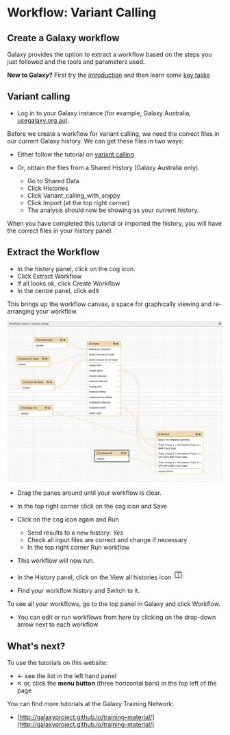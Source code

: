 # Workflow: Variant Calling

## Create a Galaxy workflow

Galaxy provides the option to extract a workflow based on the steps you just followed and the tools and parameters used.

<fn>**New to Galaxy?** First try the [introduction](../galaxy/index.md) and then learn some [key tasks](../intro/index.md)</fn>

## Variant calling

* Log in to your Galaxy instance (for example, Galaxy Australia, [usegalaxy.org.au](https://usegalaxy.org.au/)).

Before we create a workflow for variant calling, we need the correct files in our current Galaxy history. We can get these files in two ways:

* Either follow the tutorial on [variant calling](../snippy/index.md)

* Or, obtain the files from a Shared History (Galaxy Australia only).
    * Go to <ss>Shared Data</ss>
    * Click <ss>Histories</ss>
    * Click <fn>Variant_calling_with_snippy</fn>
    * Click <ss>Import</ss> (at the top right corner)
    * The analysis should now be showing as your current history.

When you have completed this tutorial or imported the history, you will have the correct files in your history panel.

## Extract the Workflow

* In the history panel, click on the cog icon.
* Click <ss>Extract Workflow</ss>
* If all looks ok, click <ss>Create Workflow</ss>
* In the centre panel, click <ss>edit</ss>

This brings up the workflow canvas, a space for graphically viewing and re-arranging your workflow.

![canvas](images/workflow.png)

* Drag the panes around until your workflow is clear.
* In the top right corner click on the cog icon and <ss>Save</ss>
* Click on the cog icon again and <ss>Run</ss>
    * <ss>Send results to a new history</ss>: *Yes*
    * Check all input files are correct and change if necessary
    * In the top right corner <ss>Run workflow</ss>

* This workflow will now run.
* In the History panel, click on the <ss>View all histories</ss> icon
![view hist](../spades/images/view_all_hist.png)
* Find your workflow history and <ss>Switch to</ss> it.

To see all your workflows, go to the top panel in Galaxy and click <ss>Workflow</ss>.

* You can edit or run workflows from here by clicking on the drop-down arrow next to each workflow.

## What's next?

To use the tutorials on this website:

* &#8592; see the list in the left hand panel
* &#8598; or, click the **menu button** (three horizontal bars) in the top left of the page

You can find more tutorials at the Galaxy Training Network:

* [http://galaxyproject.github.io/training-material/](http://galaxyproject.github.io/training-material/)
